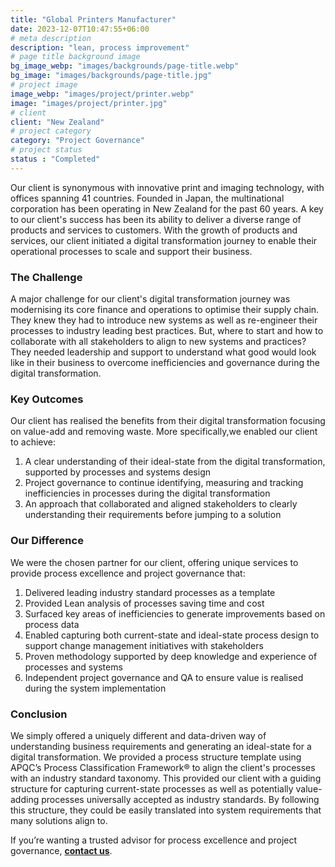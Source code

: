 ```yaml
---
title: "Global Printers Manufacturer"
date: 2023-12-07T10:47:55+06:00
# meta description
description: "lean, process improvement"
# page title background image
bg_image_webp: "images/backgrounds/page-title.webp"
bg_image: "images/backgrounds/page-title.jpg"
# project image
image_webp: "images/project/printer.webp"
image: "images/project/printer.jpg"
# client
client: "New Zealand"
# project category
category: "Project Governance"
# project status
status : "Completed"
---
```


Our client is synonymous with innovative print and imaging technology, with offices spanning 41 countries. Founded in Japan, the multinational corporation has been operating in New Zealand for the past 60 years. A key to our client's success has been its ability to deliver a diverse range of products and services to customers. With the growth of products and services, our client initiated a digital transformation journey to enable their operational processes to scale and support their business.

### The Challenge
A major challenge for our client's digital transformation journey was modernising its core finance and operations to optimise their supply chain. They knew they had to introduce new systems as well as re-engineer their processes to industry leading best practices. But, where to start and how to collaborate with all stakeholders to align to new systems and practices? They needed leadership and support to understand what good would look like in their business to overcome inefficiencies and governance during the digital transformation.

### Key Outcomes
Our client has realised the benefits from their digital transformation focusing on value-add and removing waste. More specifically,we enabled our client to achieve:
1. A clear understanding of their ideal-state from the digital transformation, supported by processes and systems design
2. Project governance to continue identifying, measuring and tracking inefficiencies in processes during the digital transformation
3. An approach that collaborated and aligned stakeholders to clearly understanding their requirements before jumping to a solution

### Our Difference
We were the chosen partner for our client, offering unique services to provide process excellence and project governance that:
1. Delivered leading industry standard processes as a template
2. Provided Lean analysis of processes saving time and cost
3. Surfaced key areas of inefficiencies to generate improvements based on process data
4. Enabled capturing both current-state and ideal-state process design to support change management initiatives with stakeholders
5. Proven methodology supported by deep knowledge and experience of processes and systems
6. Independent project governance and QA to ensure value is realised during the system implementation

### Conclusion
We simply offered a uniquely different and data-driven way of understanding business requirements and generating an ideal-state for a digital transformation. We provided a process structure template using APQC’s Process Classification Framework® to align the client's processes with an industry standard taxonomy. This provided our client with a guiding structure for capturing current-state processes as well as potentially value-adding processes universally accepted as industry standards. By following this structure, they could be easily translated into system requirements that many solutions align to.

If you’re wanting a trusted advisor for process excellence and project governance, [**contact us**](https://zenconsulting.co.nz/contact/).